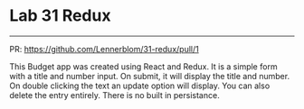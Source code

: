 # Lab 31 Redux
___
   PR: https://github.com/Lennerblom/31-redux/pull/1

   This Budget app was created using React and Redux.  It is a simple form with a title and number input.  On submit, it will display the title and number.  On double clicking the text an update option will display.  You can also delete the entry entirely.  There is no built in persistance.